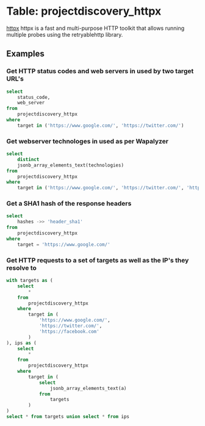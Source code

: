 # Table: projectdiscovery_httpx

[httpx](https://github.com/projectdiscovery/httpx) httpx is a fast and multi-purpose HTTP toolkit that allows running multiple probes using the retryablehttp library.

## Examples

### Get HTTP status codes and web servers in used by two target URL's

```sql
select
    status_code,
    web_server
from
    projectdiscovery_httpx
where
    target in ('https://www.google.com/', 'https://twitter.com/')
```

### Get webserver technologes in used as per Wapalyzer

```sql
select
    distinct
    jsonb_array_elements_text(technologies)
from
    projectdiscovery_httpx
where
    target in ('https://www.google.com/', 'https://twitter.com/', 'https://facebook.com')
```

### Get a SHA1 hash of the response headers

```sql
select
    hashes ->> 'header_sha1'
from
    projectdiscovery_httpx
where
    target = 'https://www.google.com/'
```

### Get HTTP requests to a set of targets as well as the IP's they resolve to

```sql
with targets as (
    select
        *
    from
        projectdiscovery_httpx
    where
        target in (
            'https://www.google.com/',
            'https://twitter.com/',
            'https://facebook.com'
        )
), ips as (
    select
        *
    from
        projectdiscovery_httpx
    where
        target in (
            select
                jsonb_array_elements_text(a)
            from
                targets
        )
)
select * from targets union select * from ips
```
